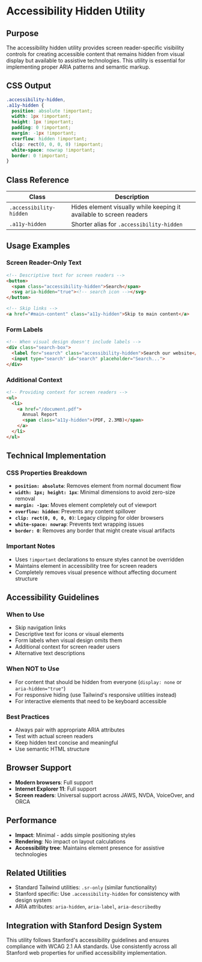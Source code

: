 # Accessibility Hidden Utility

## Purpose
The accessibility hidden utility provides screen reader-specific visibility controls for creating accessible content that remains hidden from visual display but available to assistive technologies. This utility is essential for implementing proper ARIA patterns and semantic markup.

## CSS Output

```css
.accessibility-hidden,
.a11y-hidden {
  position: absolute !important;
  width: 1px !important;
  height: 1px !important;
  padding: 0 !important;
  margin: -1px !important;
  overflow: hidden !important;
  clip: rect(0, 0, 0, 0) !important;
  white-space: nowrap !important;
  border: 0 !important;
}
```

## Class Reference

| Class | Description |
|-------|-------------|
| `.accessibility-hidden` | Hides element visually while keeping it available to screen readers |
| `.a11y-hidden` | Shorter alias for `.accessibility-hidden` |

## Usage Examples

### Screen Reader-Only Text
```html
<!-- Descriptive text for screen readers -->
<button>
  <span class="accessibility-hidden">Search</span>
  <svg aria-hidden="true"><!-- search icon --></svg>
</button>

<!-- Skip links -->
<a href="#main-content" class="a11y-hidden">Skip to main content</a>
```

### Form Labels
```html
<!-- When visual design doesn't include labels -->
<div class="search-box">
  <label for="search" class="accessibility-hidden">Search our website</label>
  <input type="search" id="search" placeholder="Search...">
</div>
```

### Additional Context
```html
<!-- Providing context for screen readers -->
<ul>
  <li>
    <a href="/document.pdf">
      Annual Report
      <span class="a11y-hidden">(PDF, 2.3MB)</span>
    </a>
  </li>
</ul>
```

## Technical Implementation

### CSS Properties Breakdown
- **`position: absolute`**: Removes element from normal document flow
- **`width: 1px; height: 1px`**: Minimal dimensions to avoid zero-size removal
- **`margin: -1px`**: Moves element completely out of viewport
- **`overflow: hidden`**: Prevents any content spillover
- **`clip: rect(0, 0, 0, 0)`**: Legacy clipping for older browsers
- **`white-space: nowrap`**: Prevents text wrapping issues
- **`border: 0`**: Removes any border that might create visual artifacts

### Important Notes
- Uses `!important` declarations to ensure styles cannot be overridden
- Maintains element in accessibility tree for screen readers
- Completely removes visual presence without affecting document structure

## Accessibility Guidelines

### When to Use
- Skip navigation links
- Descriptive text for icons or visual elements
- Form labels when visual design omits them
- Additional context for screen reader users
- Alternative text descriptions

### When NOT to Use
- For content that should be hidden from everyone (`display: none` or `aria-hidden="true"`)
- For responsive hiding (use Tailwind's responsive utilities instead)
- For interactive elements that need to be keyboard accessible

### Best Practices
- Always pair with appropriate ARIA attributes
- Test with actual screen readers
- Keep hidden text concise and meaningful
- Use semantic HTML structure

## Browser Support
- **Modern browsers**: Full support
- **Internet Explorer 11**: Full support
- **Screen readers**: Universal support across JAWS, NVDA, VoiceOver, and ORCA

## Performance
- **Impact**: Minimal - adds simple positioning styles
- **Rendering**: No impact on layout calculations
- **Accessibility tree**: Maintains element presence for assistive technologies

## Related Utilities
- Standard Tailwind utilities: `.sr-only` (similar functionality)
- Stanford specific: Use `.accessibility-hidden` for consistency with design system
- ARIA attributes: `aria-hidden`, `aria-label`, `aria-describedby`

## Integration with Stanford Design System
This utility follows Stanford's accessibility guidelines and ensures compliance with WCAG 2.1 AA standards. Use consistently across all Stanford web properties for unified accessibility implementation.
